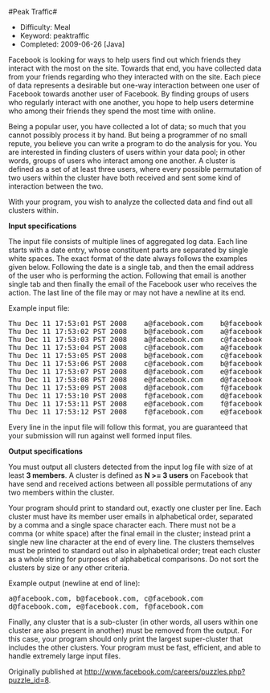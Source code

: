 #Peak Traffic#

* Difficulty:  Meal
* Keyword:     peaktraffic
* Completed:   2009-06-26 [Java]

Facebook is looking for ways to help users find out which friends they interact with the most on the site. Towards that end, you have collected data from your friends regarding who they interacted with on the site. Each piece of data represents a desirable but one-way interaction between one user of Facebook towards another user of Facebook. By finding groups of users who regularly interact with one another, you hope to help users determine who among their friends they spend the most time with online.

Being a popular user, you have collected a lot of data; so much that you cannot possibly process it by hand. But being a programmer of no small repute, you believe you can write a program to do the analysis for you. You are interested in finding clusters of users within your data pool; in other words, groups of users who interact among one another. A cluster is defined as a set of at least three users, where every possible permutation of two users within the cluster have both received and sent some kind of interaction between the two.

With your program, you wish to analyze the collected data and find out all clusters within.

**Input specifications**

The input file consists of multiple lines of aggregated log data. Each line starts with a date entry, whose constituent parts are separated by single white spaces. The exact format of the date always follows the examples given below. Following the date is a single tab, and then the email address of the user who is performing the action. Following that email is another single tab and then finally the email of the Facebook user who receives the action. The last line of the file may or may not have a newline at its end.

Example input file:
<pre>
Thu Dec 11 17:53:01 PST 2008    a@facebook.com    b@facebook.com
Thu Dec 11 17:53:02 PST 2008    b@facebook.com    a@facebook.com
Thu Dec 11 17:53:03 PST 2008    a@facebook.com    c@facebook.com
Thu Dec 11 17:53:04 PST 2008    c@facebook.com    a@facebook.com
Thu Dec 11 17:53:05 PST 2008    b@facebook.com    c@facebook.com
Thu Dec 11 17:53:06 PST 2008    c@facebook.com    b@facebook.com
Thu Dec 11 17:53:07 PST 2008    d@facebook.com    e@facebook.com
Thu Dec 11 17:53:08 PST 2008    e@facebook.com    d@facebook.com
Thu Dec 11 17:53:09 PST 2008    d@facebook.com    f@facebook.com
Thu Dec 11 17:53:10 PST 2008    f@facebook.com    d@facebook.com
Thu Dec 11 17:53:11 PST 2008    e@facebook.com    f@facebook.com
Thu Dec 11 17:53:12 PST 2008    f@facebook.com    e@facebook.com
</pre>

Every line in the input file will follow this format, you are guaranteed that your submission will run against well formed input files.

**Output specifications**

You must output all clusters detected from the input log file with size of at least **3 members**. A cluster is defined as **N >= 3 users** on Facebook that have send and received actions between all possible permutations of any two members within the cluster.

Your program should print to standard out, exactly one cluster per line. Each cluster must have its member user emails in alphabetical order, separated by a comma and a single space character each. There must not be a comma (or white space) after the final email in the cluster; instead print a single new line character at the end of every line. The clusters themselves must be printed to standard out also in alphabetical order; treat each cluster as a whole string for purposes of alphabetical comparisons. Do not sort the clusters by size or any other criteria.

Example output (newline at end of line):

<pre>
a@facebook.com, b@facebook.com, c@facebook.com
d@facebook.com, e@facebook.com, f@facebook.com
</pre>

Finally, any cluster that is a sub-cluster (in other words, all users within one cluster are also present in another) must be removed from the output. For this case, your program should only print the largest super-cluster that includes the other clusters. Your program must be fast, efficient, and able to handle extremely large input files.

Originally published at http://www.facebook.com/careers/puzzles.php?puzzle_id=8.